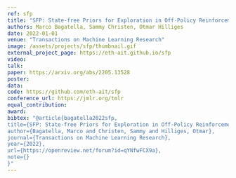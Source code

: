 ```yaml
---
ref: sfp
title: "SFP: State-free Priors for Exploration in Off-Policy Reinforcement Learning"
authors: Marco Bagatella, Sammy Christen, Otmar Hilliges
date: 2022-01-01
venue: "Transactions on Machine Learning Research"
image: /assets/projects/sfp/thumbnail.gif
external_project_page: https://eth-ait.github.io/sfp
video: 
talk: 
paper: https://arxiv.org/abs/2205.13528
poster: 
data: 
code: https://github.com/eth-ait/sfp
conference_url: https://jmlr.org/tmlr
equal_contribution: 
award: 
bibtex: "@article{bagatella2022sfp,
title={SFP: State-free Priors for Exploration in Off-Policy Reinforcement Learning},
author={Bagatella, Marco and Christen, Sammy and Hilliges, Otmar},
journal={Transactions on Machine Learning Research},
year={2022},
url={https://openreview.net/forum?id=qYNfwFCX9a},
note={}
}"
---
```

